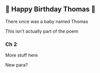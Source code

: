## 🎂 Happy Birthday Thomas 🎉

There once was a baby named Thomas

This isn't actually part of the poem

### Ch 2

More stuff here

New para?
